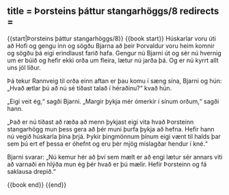 title = Þorsteins þáttur stangarhöggs/8
redirects =
---

{{start|Þorsteins þáttur stangarhöggs/8}}
{{book start}}
Húskarlar voru úti að Hofi og gengu inn og sögðu Bjarna að þeir Þorvaldur voru heim komnir og sögðu þá eigi erindlaust farið hafa. Gengur nú Bjarni út og sér nú hvernig um er búið og hefir ekki orða um fleira, lætur nú jarða þá. Og er nú kyrrt allt uns jól líður.

Þá tekur Rannveig til orða einn aftan er þau komu í sæng sína, Bjarni og hún: „Hvað ætlar þú að nú sé tíðast talað í héraðinu?“ kvað hún.

„Eigi veit ég,“ sagði Bjarni. „Margir þykja mér ómerkir í sínum orðum,“ sagði hann.

„Það er nú tíðast að ræða að menn þykjast eigi vita hvað Þorsteinn stangarhögg mun þess gera að þér muni þurfa þykja að hefna. Hefir hann nú vegið húskarla þína þrjá. Þykir þingmönnum þínum eigi vænt til halds þar sem þú ert ef þessa er óhefnt og eru þér mjög mislagðar hendur í kné.“

Bjarni svarar: „Nú kemur hér að því sem mælt er að engi lætur sér annars víti að varnaði en hlýða mun ég þér hvað er þú mælir. Hefir Þorsteinn og fá saklausa drepið.“



{{book end}}
{{end}}
